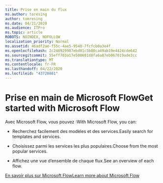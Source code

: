 ```yaml
---
title: Prise en main du flux
ms.author: toresing
author: tomresing
ms.date: 04/21/2020
ms.audience: ITPro
ms.topic: article
ROBOTS: NOINDEX, NOFOLLOW
localization_priority: Normal
ms.assetid: 46adf2ae-f55c-4ae5-9540-7fcfcb0a3e4f
ms.openlocfilehash: 2c248929987ebd01c5b80ca49ab19e4424cde642
ms.sourcegitcommit: 55eff703a17e500681d8fa6a87eb067019ade3cc
ms.translationtype: MT
ms.contentlocale: fr-FR
ms.lasthandoff: 04/22/2020
ms.locfileid: "43720881"
---
```

# <a name="get-started-with-microsoft-flow"></a><span data-ttu-id="fda0c-102">Prise en main de Microsoft Flow</span><span class="sxs-lookup"><span data-stu-id="fda0c-102">Get started with Microsoft Flow</span></span>

<span data-ttu-id="fda0c-103">Avec Microsoft Flow, vous pouvez :</span><span class="sxs-lookup"><span data-stu-id="fda0c-103">With Microsoft Flow, you can:</span></span>
  
- <span data-ttu-id="fda0c-104">Recherchez facilement des modèles et des services.</span><span class="sxs-lookup"><span data-stu-id="fda0c-104">Easily search for templates and services.</span></span>
    
- <span data-ttu-id="fda0c-105">Choisissez parmi les services les plus populaires.</span><span class="sxs-lookup"><span data-stu-id="fda0c-105">Choose from the most popular services.</span></span>
    
- <span data-ttu-id="fda0c-106">Affichez une vue d’ensemble de chaque flux.</span><span class="sxs-lookup"><span data-stu-id="fda0c-106">See an overview of each flow.</span></span>
    
[<span data-ttu-id="fda0c-107">En savoir plus sur Microsoft Flow</span><span class="sxs-lookup"><span data-stu-id="fda0c-107">Learn more about Microsoft Flow</span></span>](https://go.microsoft.com/fwlink/?linkid=874446)
  

